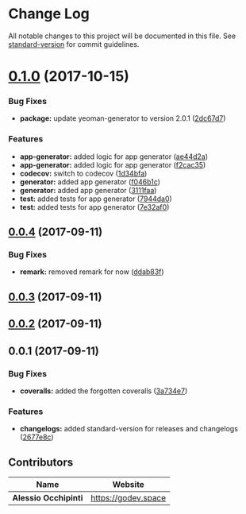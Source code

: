 # Change Log

All notable changes to this project will be documented in this file. See [standard-version](https://github.com/conventional-changelog/standard-version) for commit guidelines.

<a name="0.1.0"></a>
# [0.1.0](https://github.com/polymerx/generator-polymerx/compare/v0.0.4...v0.1.0) (2017-10-15)


### Bug Fixes

* **package:** update yeoman-generator to version 2.0.1 ([2dc67d7](https://github.com/polymerx/generator-polymerx/commit/2dc67d7))


### Features

* **app-generator:** added logic for app generator ([ae44d2a](https://github.com/polymerx/generator-polymerx/commit/ae44d2a))
* **app-generator:** added logic for app generator ([f2cac35](https://github.com/polymerx/generator-polymerx/commit/f2cac35))
* **codecov:** switch to codecov ([1d34bfa](https://github.com/polymerx/generator-polymerx/commit/1d34bfa))
* **generator:** added app generator ([f046b1c](https://github.com/polymerx/generator-polymerx/commit/f046b1c))
* **generator:** added app generator ([3111faa](https://github.com/polymerx/generator-polymerx/commit/3111faa))
* **test:** added tests for app generator ([7944da0](https://github.com/polymerx/generator-polymerx/commit/7944da0))
* **test:** added tests for app generator ([7e32af0](https://github.com/polymerx/generator-polymerx/commit/7e32af0))



<a name="0.0.4"></a>
## [0.0.4](https://github.com/polymerx/generator-polymerx/compare/v0.0.3...v0.0.4) (2017-09-11)


### Bug Fixes

* **remark:** removed remark for now ([ddab83f](https://github.com/polymerx/generator-polymerx/commit/ddab83f))



<a name="0.0.3"></a>
## [0.0.3](https://github.com/polymerx/generator-polymerx/compare/v0.0.2...v0.0.3) (2017-09-11)



<a name="0.0.2"></a>


## [0.0.2](https://github.com/polymerx/generator-polymerx/compare/v0.0.1...v0.0.2) (2017-09-11)

<a name="0.0.1"></a>


## 0.0.1 (2017-09-11)

### Bug Fixes

* **coveralls:** added the forgotten coveralls ([3a734e7](https://github.com/polymerx/generator-polymerx/commit/3a734e7))

### Features

* **changelogs:** added standard-version for releases and changelogs ([2677e8c](https://github.com/polymerx/generator-polymerx/commit/2677e8c))


## Contributors

| Name                   | Website               |
| ---------------------- | --------------------- |
| **Alessio Occhipinti** | <https://godev.space> |
